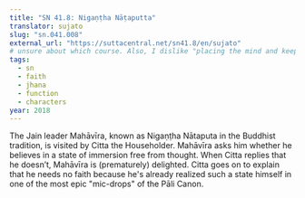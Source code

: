 ```yaml
---
title: "SN 41.8: Nigaṇṭha Nāṭaputta"
translator: sujato
slug: "sn.041.008"
external_url: "https://suttacentral.net/sn41.8/en/sujato"
# unsure about which course. Also, I dislike "placing the mind and keeping it connected" here. Is there a better translation available?
tags:
  - sn
  - faith
  - jhana
  - function
  - characters
year: 2018
---
```


The Jain leader Mahāvīra, known as Nigaṇṭha Nātaputa in the Buddhist tradition, is visited by Citta the Householder. Mahāvīra asks him whether he believes in a state of immersion free from thought. When Citta replies that he doesn’t, Mahāvīra is (prematurely) delighted. Citta goes on to explain that he needs no faith because he's already realized such a state himself in one of the most epic "mic-drops" of the Pāli Canon.

